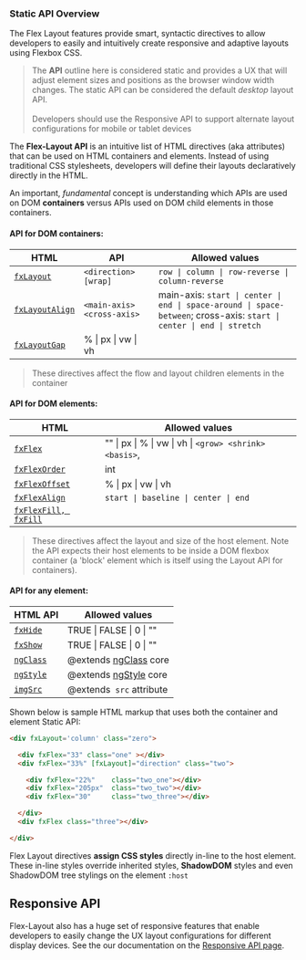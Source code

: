 ### Static API Overview

The Flex Layout features provide smart, syntactic directives to allow developers to easily and intuitively create 
responsive and adaptive layouts using Flexbox CSS. 

> The **API** outline here is considered static and provides a UX that will adjust element sizes and positions as the 
browser window width changes. The static API can be considered the default *desktop* layout API. <br/> <br/> Developers 
should use the Responsive API to support alternate layout configurations for mobile or tablet devices

The **Flex-Layout API** is an intuitive list of HTML directives (aka attributes) that can be used on HTML containers 
and elements. Instead of using traditional CSS stylesheets, developers will define their layouts declaratively directly 
in the HTML.

An important, *fundamental* concept is understanding which APIs are used on DOM **containers** versus APIs used on DOM 
child elements in those containers.  

#### API for DOM containers:  

| HTML  | API | Allowed values                                                          |
|--------------------|-----------------------------------|--------------------------------------|
|  [`fxLayout`][fxLayout]          | `<direction> [wrap]` | `row \| column \| row-reverse \| column-reverse`                           |                  
|  [`fxLayoutAlign`][fxLayoutAlign]  | `<main-axis>  <cross-axis>` | main-axis: `start \| center \| end \| space-around \| space-between`; cross-axis: `start \| center \| end \| stretch`  |                   
|  [`fxLayoutGap`][fxLayoutGap]     | % \|  px \|  vw \|  vh                            |                               |     

> These directives affect the flow and layout children elements in the container

#### API for DOM elements:   

| HTML    | Allowed values                                                                 |
|--------------------|-------------------------------------------------------------------------|
|  [`fxFlex`][fxFlex]           | ""  \| px  \|  % \|  vw \|  vh \|  `<grow> <shrink> <basis>`,                         |              
|  [`fxFlexOrder`][fxFlexOrder]     | int                                                                     |                       
|  [`fxFlexOffset`][fxFlexOffset]    | % \|  px \|  vw \|  vh                                                           |     
|  [`fxFlexAlign`][fxFlexAlign]      | `start \| baseline \| center \| end`                                             |                   
|  [`fxFlexFill, fxFill`][fxFlexFill]       |                                                                         |

> These directives affect the layout and size of the host element. Note the API expects their host elements to be 
inside a DOM flexbox container (a 'block' element which is itself using the Layout API for containers).

#### API for any element: 

| HTML API    | Allowed values                                                                 |
|--------------------|-------------------------------------------------------------------------|
|  [`fxHide`][fxHide]           | TRUE \|  FALSE \|  0 \|  ""          |     
|  [`fxShow`][fxShow]           | TRUE \|  FALSE \|  0 \|  ""          |     
|  [`ngClass`][ngClass]         | @extends [ngClass][aioNgClass] core  |     
|  [`ngStyle`][ngStyle]         | @extends [ngStyle][aioNgStyle] core  |      
|  [`imgSrc`][imgSrc]           | @extends <img> `src` attribute       |

Shown below is sample HTML markup that uses both the container and element Static API:


```html
<div fxLayout='column' class="zero">

  <div fxFlex="33" class="one" ></div>
  <div fxFlex="33%" [fxLayout]="direction" class="two">

    <div fxFlex="22%"    class="two_one"></div>
    <div fxFlex="205px"  class="two_two"></div>
    <div fxFlex="30"     class="two_three"></div>

  </div>
  <div fxFlex class="three"></div>

</div>
```

Flex Layout directives **assign CSS styles** directly in-line to the host element. These in-line styles override 
inherited styles, **ShadowDOM** styles and even ShadowDOM tree stylings on the element `:host`

## Responsive API

Flex-Layout also has a huge set of responsive features that enable developers to easily change the UX layout 
configurations for different display devices. See the our documentation on the [Responsive API page][Responsive].

[fxLayout]: https://github.com/alessiobianchini/flex-layout/wiki/fxLayout-API
[fxLayoutAlign]: https://github.com/alessiobianchini/flex-layout/wiki/fxLayoutAlign-API
[fxLayoutGap]: https://github.com/alessiobianchini/flex-layout/wiki/fxLayoutGap-API
[fxFlex]: https://github.com/alessiobianchini/flex-layout/wiki/fxFlex-API
[fxFlexOrder]: https://github.com/alessiobianchini/flex-layout/wiki/fxFlexOrder-API
[fxFlexOffset]: https://github.com/alessiobianchini/flex-layout/wiki/fxFlexOffset-API
[fxFlexAlign]: https://github.com/alessiobianchini/flex-layout/wiki/fxFlexAlign-API
[fxFlexFill]: https://github.com/alessiobianchini/flex-layout/wiki/fxFlexFill-API
[fxHide]: https://github.com/alessiobianchini/flex-layout/wiki/fxHide-API
[fxShow]: https://github.com/alessiobianchini/flex-layout/wiki/fxShow-API
[ngClass]: https://github.com/alessiobianchini/flex-layout/wiki/ngClass-API
[ngStyle]: https://github.com/alessiobianchini/flex-layout/wiki/ngStyle-API
[aioNgClass]: https://angular.io/api/common/NgClass
[aioNgStyle]: https://angular.io/api/common/NgStyle
[Responsive]: https://github.com/alessiobianchini/flex-layout/wiki/Responsive-API
[imgSrc]: https://github.com/alessiobianchini/flex-layout/wiki/imgSrc-API